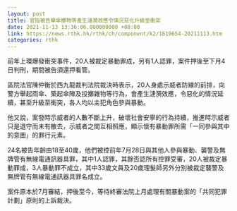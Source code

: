 ```yaml
---
layout: post
title: 官指被告舉傘擲物等產生漣漪效應令情況惡化升級至衝突
date: 2021-11-13 13:36:06.000000000 +08:00
link: https://news.rthk.hk/rthk/ch/component/k2/1619654-20211113.htm
categories: rthk
---
```


前年上環爆發衝突事件，20人被裁定暴動罪成，另有1人認罪，案件押後至下月4日判刑，期間被告須還押看管。

區院法官陳仲衡於西九龍裁判法院裁決時表示，20人身處示威者防線的前排，向警方舉起雨傘、築起傘陣及投擲雜物等行為，會產生漣漪效應，令惡化的情況延續，甚至升級至衝突，各人均以主犯角色參與暴動。

他又說，案發時示威者的人數不斷上升，破壞社會安寧的行為持續，推進時示威者只是退守而未有散去，示威者之間互相照應，顯示懷有暴動罪所需「一同參與其中的意圖」的罪行元素。

24名被告年齡由18至40歲，他們被控前年7月28日與其他人參與暴動、襲警及無牌管有無線電通訊器具罪，其中1人認罪，其餘否認所有控罪受審，20人被裁定暴動罪成，3人暴動罪不成立，其中33歲文員及20歲理髮師另外分別被裁定襲警及無牌管有無線電通訊器具罪名成立。

案件原本於7月審結，押後至今，等待終審法院上月處理有關暴動案的「共同犯罪計劃」原則的上訴裁決。
